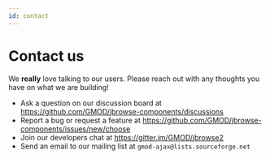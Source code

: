 ```yaml
---
id: contact
---
```


# Contact us

We **really** love talking to our users. Please reach out with any thoughts you have on what we are building!

- Ask a question on our discussion board at
  https://github.com/GMOD/jbrowse-components/discussions
- Report a bug or request a feature at
  https://github.com/GMOD/jbrowse-components/issues/new/choose
- Join our developers chat at https://gitter.im/GMOD/jbrowse2
- Send an email to our mailing list at `gmod-ajax@lists.sourceforge.net`
